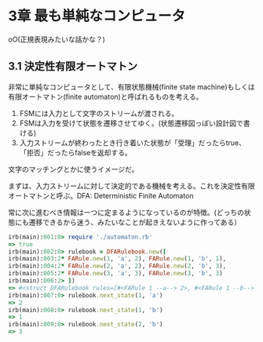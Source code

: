3章 最も単純なコンピュータ
=================================

oO(正規表現みたいな話かな？)

3.1 決定性有限オートマトン
---------------------------------

非常に単純なコンピュータとして、有限状態機械(finite state machine)もしくは有限オートマトン(finite automaton)と呼ばれるものを考える。

1. FSMには入力として文字のストリームが渡される。
2. FSMは入力を受けて状態を遷移させてゆく。(状態遷移図っぽい設計図で書ける)
3. 入力ストリームが終わったとき行き着いた状態が「受理」だったらtrue、「拒否」だったらfalseを返却する。

文字のマッチングとかに使うイメージだ。

まずは、入力ストリームに対して決定的である機械を考える。これを決定性有限オートマトンと呼ぶ。DFA: Deterministic Finite Automaton

常に次に進むべき情報は一つに定まるようになっているのが特徴。(どっちの状態にも遷移できるから迷う、みたいなことが起きえないように作ってある）


```ruby
irb(main):001:0> require './automaton.rb'
=> true
irb(main):002:0> rulebook = DFARulebook.new([
irb(main):003:2* FARule.new(1, 'a', 2), FARule.new(1, 'b', 1),
irb(main):004:2* FARule.new(2, 'a', 2), FARule.new(2, 'b', 3),
irb(main):005:2* FARule.new(3, 'a', 3), FARule.new(3, 'b', 3)
irb(main):006:2> ])
=> #<struct DFARulebook rules=[#<FARule 1 --a--> 2>, #<FARule 1 --b--> 1>, #<FARule 2 --a--> 2>, #<FARule 2 --b--> 3>, #<FARule 3 --a--> 3>, #<FARule 3 --b--> 3>]>
irb(main):007:0> rulebook.next_state(1, 'a')
=> 2
irb(main):008:0> rulebook.next_state(1, 'b')
=> 1
irb(main):009:0> rulebook.next_state(2, 'b')
=> 3
```
